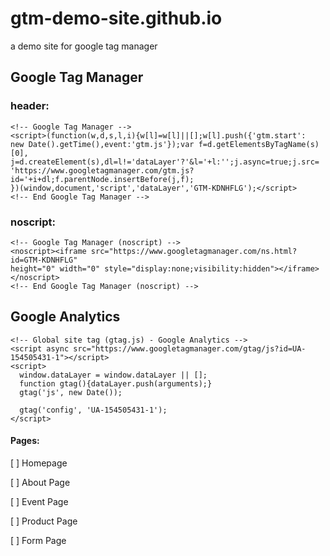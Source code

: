 # gtm-demo-site.github.io
a demo site for google tag manager

## Google Tag Manager
### header: 
```
<!-- Google Tag Manager -->
<script>(function(w,d,s,l,i){w[l]=w[l]||[];w[l].push({'gtm.start':
new Date().getTime(),event:'gtm.js'});var f=d.getElementsByTagName(s)[0],
j=d.createElement(s),dl=l!='dataLayer'?'&l='+l:'';j.async=true;j.src=
'https://www.googletagmanager.com/gtm.js?id='+i+dl;f.parentNode.insertBefore(j,f);
})(window,document,'script','dataLayer','GTM-KDNHFLG');</script>
<!-- End Google Tag Manager -->
```

### noscript:
```
<!-- Google Tag Manager (noscript) -->
<noscript><iframe src="https://www.googletagmanager.com/ns.html?id=GTM-KDNHFLG"
height="0" width="0" style="display:none;visibility:hidden"></iframe></noscript>
<!-- End Google Tag Manager (noscript) -->
```

## Google Analytics
```
<!-- Global site tag (gtag.js) - Google Analytics -->
<script async src="https://www.googletagmanager.com/gtag/js?id=UA-154505431-1"></script>
<script>
  window.dataLayer = window.dataLayer || [];
  function gtag(){dataLayer.push(arguments);}
  gtag('js', new Date());

  gtag('config', 'UA-154505431-1');
</script>
```


#### Pages:
[ ] Homepage

[ ] About Page

[ ] Event Page

[ ] Product Page

[ ] Form Page
